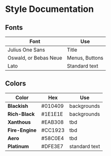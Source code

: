 # Style Documentation

## Fonts
| Font | Use |
| ----------- | ----------- | 
| Julius One Sans | Title |
| Oswald, or Bebas Neue | Menus, Buttons |
| Lato | Standard text |

## Colors
| Color | Hex | Use | 
| ----------- | ----------- | ----------- |
| **Blackish** | #010409 | backgrounds |
| **Rich-Black** | #1E1E1E | backgrounds |
| **Xanthous** | #EAB308 | tbd |
| **Fire-Engine** | #CC1923 | tbd |
| **Aero** | #58C0E4 | tbd |
| **Platinum** | #DFE3E7 | standard text |
